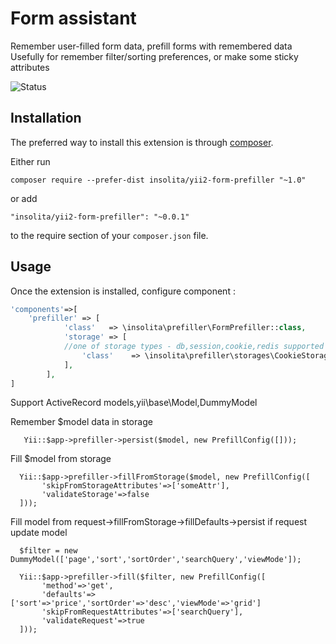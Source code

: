 Form assistant
==============
Remember user-filled form data, prefill forms with remembered data
Usefully for remember filter/sorting preferences, or make some sticky attributes

![Status](https://travis-ci.org/Insolita/yii2-form-prefiller.svg?branch=master)


Installation
------------

The preferred way to install this extension is through [composer](http://getcomposer.org/download/).

Either run

```
composer require --prefer-dist insolita/yii2-form-prefiller "~1.0"
```

or add

```
"insolita/yii2-form-prefiller": "~0.0.1"
```

to the require section of your `composer.json` file.


Usage
-----

Once the extension is installed, configure component  :

```php
'components'=>[
    'prefiller' => [
            'class'   => \insolita\prefiller\FormPrefiller::class,
            'storage' => [
            //one of storage types - db,session,cookie,redis supported
                'class'    => \insolita\prefiller\storages\CookieStorage::class,
            ],
        ],
]

```

Support ActiveRecord models,yii\base\Model,DummyModel

Remember $model data in storage

```
   Yii::$app->prefiller->persist($model, new PrefillConfig([]));

```
Fill $model from storage

```
  Yii::$app->prefiller->fillFromStorage($model, new PrefillConfig([
       'skipFromStorageAttributes'=>['someAttr'],
       'validateStorage'=>false
  ]));

```

Fill model from request->fillFromStorage->fillDefaults->persist if request update model

```
  $filter = new DummyModel(['page','sort','sortOrder','searchQuery','viewMode']);

  Yii::$app->prefiller->fill($filter, new PrefillConfig([
       'method'=>'get',
       'defaults'=>['sort'=>'price','sortOrder'=>'desc','viewMode'=>'grid']
       'skipFromRequestAttributes'=>['searchQuery'],
       'validateRequest'=>true
  ]));

```


